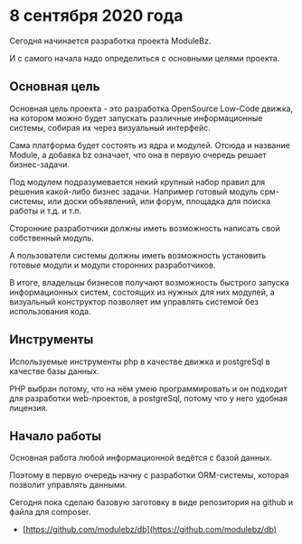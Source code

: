 # 8 сентября 2020 года

Сегодня начинается разработка проекта ModuleBz.

И с самого начала надо определиться с основными целями проекта.

## Основная цель

Основная цель проекта - это разработка OpenSource Low-Code движка, на котором можно будет запускать различные информационные системы, собирая их через визуальный интерфейс.

Сама платформа будет состоять из ядра и модулей. Отсюда и название Module, а добавка bz означает, что она в первую очередь решает бизнес-задачи.

Под модулем подразумевается некий крупный набор правил для решения какой-либо бизнес задачи.
Например готовый модуль срм-системы, или доски объявлений, или форум, площадка для поиска работы и т.д. и т.п.

Сторонние разработчики должны иметь возможность написать свой собственный модуль.

А пользователи системы должны иметь возможность установить готовые модули и модули сторонних разработчиков.

В итоге, владельцы бизнесов получают возможность быстрого запуска информационных систем, состоящих из нужных для них модулей, а визуальный конструктор позволяет им управлять системой без использования кода. 

## Инструменты

Используемые инструменты php в качестве движка и postgreSql в качестве базы данных.

PHP выбран потому, что на нём умею программировать и он подходит для разработки web-проектов, а postgreSql, потому что у него удобная лицензия.

## Начало работы

Основная работа любой информационной ведётся с базой данных. 

Поэтому в первую очередь начну с разработки ORM-системы, которая позволит управлять данными.

Сегодня пока сделаю базовую заготовку в виде репозитория на github и файла для composer.

- [https://github.com/modulebz/db](https://github.com/modulebz/db)


  











